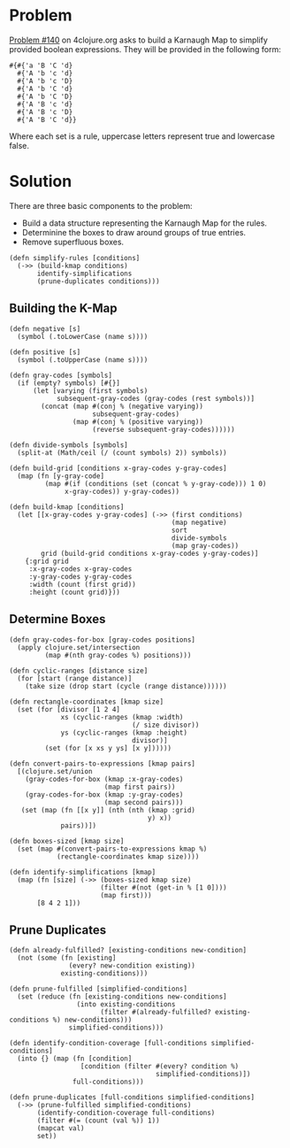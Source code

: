 Problem
=======
[Problem #140](http://www.4clojure.com/problem/140) on 4clojure.org asks to build a Karnaugh Map to simplify provided boolean 
expressions.  They will be provided in the following form:

<pre><code class="clojure">#{#{'a 'B 'C 'd}
  #{'A 'b 'c 'd}
  #{'A 'b 'c 'D}
  #{'A 'b 'C 'd}
  #{'A 'b 'C 'D}
  #{'A 'B 'c 'd}
  #{'A 'B 'c 'D}
  #{'A 'B 'C 'd}}</code></pre>

Where each set is a rule, uppercase letters represent true and lowercase false.

Solution
========
There are three basic components to the problem:
- Build a data structure representing the Karnaugh Map for the rules.
- Determinine the boxes to draw around groups of true entries.
- Remove superfluous boxes.

<pre><code class="clojure">(defn simplify-rules [conditions]
  (->> (build-kmap conditions)
       identify-simplifications
       (prune-duplicates conditions)))</code></pre>

Building the K-Map
------------------


<pre><code class="clojure">(defn negative [s]
  (symbol (.toLowerCase (name s))))

(defn positive [s]
  (symbol (.toUpperCase (name s))))

(defn gray-codes [symbols]
  (if (empty? symbols) [#{}]
      (let [varying (first symbols)
            subsequent-gray-codes (gray-codes (rest symbols))]
        (concat (map #(conj % (negative varying))
                     subsequent-gray-codes)
                (map #(conj % (positive varying))
                     (reverse subsequent-gray-codes))))))

(defn divide-symbols [symbols]
  (split-at (Math/ceil (/ (count symbols) 2)) symbols))

(defn build-grid [conditions x-gray-codes y-gray-codes]
  (map (fn [y-gray-code]
         (map #(if (conditions (set (concat % y-gray-code))) 1 0)
              x-gray-codes)) y-gray-codes))

(defn build-kmap [conditions]
  (let [[x-gray-codes y-gray-codes] (->> (first conditions)
                                         (map negative)
                                         sort
                                         divide-symbols
                                         (map gray-codes))
        grid (build-grid conditions x-gray-codes y-gray-codes)]
    {:grid grid
     :x-gray-codes x-gray-codes
     :y-gray-codes y-gray-codes
     :width (count (first grid))
     :height (count grid)}))</code></pre>

Determine Boxes
---------------


<pre><code class="clojure">(defn gray-codes-for-box [gray-codes positions]
  (apply clojure.set/intersection
         (map #(nth gray-codes %) positions)))

(defn cyclic-ranges [distance size]
  (for [start (range distance)]
    (take size (drop start (cycle (range distance))))))

(defn rectangle-coordinates [kmap size]
  (set (for [divisor [1 2 4]
             xs (cyclic-ranges (kmap :width)
                               (/ size divisor))
             ys (cyclic-ranges (kmap :height)
                               divisor)]
         (set (for [x xs y ys] [x y])))))

(defn convert-pairs-to-expressions [kmap pairs]
  [(clojure.set/union
    (gray-codes-for-box (kmap :x-gray-codes)
                        (map first pairs))
    (gray-codes-for-box (kmap :y-gray-codes)
                        (map second pairs)))
   (set (map (fn [[x y]] (nth (nth (kmap :grid)
                                   y) x))
             pairs))])

(defn boxes-sized [kmap size]
  (set (map #(convert-pairs-to-expressions kmap %)
            (rectangle-coordinates kmap size))))

(defn identify-simplifications [kmap]
  (map (fn [size] (->> (boxes-sized kmap size)
                       (filter #(not (get-in % [1 0])))
                       (map first)))
       [8 4 2 1]))</code></pre>

Prune Duplicates
----------------
<pre><code class="clojure">(defn already-fulfilled? [existing-conditions new-condition]
  (not (some (fn [existing]
               (every? new-condition existing))
             existing-conditions)))

(defn prune-fulfilled [simplified-conditions]
  (set (reduce (fn [existing-conditions new-conditions]
                 (into existing-conditions
                       (filter #(already-fulfilled? existing-conditions %) new-conditions)))
               simplified-conditions)))

(defn identify-condition-coverage [full-conditions simplified-conditions]
  (into {} (map (fn [condition]
                  [condition (filter #(every? condition %)
                                     simplified-conditions)])
                full-conditions)))

(defn prune-duplicates [full-conditions simplified-conditions]
  (->> (prune-fulfilled simplified-conditions)
       (identify-condition-coverage full-conditions)
       (filter #(= (count (val %)) 1))
       (mapcat val)
       set))</code></pre>

